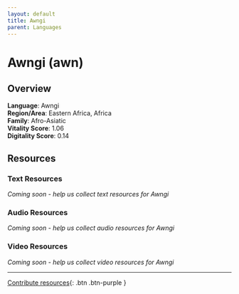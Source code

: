 ```yaml
---
layout: default
title: Awngi
parent: Languages
---
```


# Awngi (awn)

## Overview

**Language**: Awngi  
**Region/Area**: Eastern Africa, Africa  
**Family**: Afro-Asiatic  
**Vitality Score**: 1.06  
**Digitality Score**: 0.14  

## Resources

### Text Resources
*Coming soon - help us collect text resources for Awngi*

### Audio Resources
*Coming soon - help us collect audio resources for Awngi*

### Video Resources
*Coming soon - help us collect video resources for Awngi*

---

[Contribute resources](https://fairtrain.github.io/){: .btn .btn-purple }
